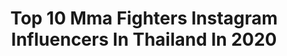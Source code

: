 ---
title: Top 10 Mma Fighters Instagram Influencers In Thailand In 2020
description: >-
  Find top mma fighters Instagram influencers in Thailand in 2020. Most popular hashtags: #fight #fighter #muaythaitraining #kickboxing.
platform: Instagram
profiles:
  - username: "emersonfalcaovieira"
    fullname: >-
      Emerson Falcão
    location: "Thailand"
    followers: 28974
    engagement: 279
    commentsToLikes: 0.024187
    id: ck15q85h61jxh0i19i46r4zbj
    verified: false
    hashtags: "#sempreemp, #repost"
  - username: "tifiyev"
    fullname: >-
      Mavlud Tifiyev
    location: "Thailand"
    followers: 8345
    engagement: 775
    commentsToLikes: 0.013353
    id: ck6u02y1wdc4y0j718hd2ihaw
    verified: false
    hashtags: "#letsgo, #boks, #sportstergram, #tifievteam"
  - username: "ondy_muaythai"
    fullname: >-
      Ahmad Ondash
    location: "Thailand"
    followers: 8535
    engagement: 592
    commentsToLikes: 0.050354
    id: ck0u0dpfutgyl0i191neb41yy
    verified: false
    hashtags: "#ifmaagainstdoping, #crossfit, #whitecard, #fighter"
  - username: "daniella_shoot"
    fullname: >-
      daniella❤️shutov
    location: "Thailand"
    followers: 68666
    engagement: 1070
    commentsToLikes: 0.018998
    id: ck8tcmf40zxdh0j78yptvq0yc
    verified: false
    hashtags: "#like, #shadowbox, #warmup, #sparing"
  - username: "viktorialipianska"
    fullname: >-
      Viktoria Lipianska
    location: "Thailand"
    followers: 22482
    engagement: 999
    commentsToLikes: 0.013236
    id: ck0w4yz7g13ha0i194qau4urn
    verified: false
    hashtags: "#beautiful, #fightyourlimits, #bestfriends, #thankful"
  - username: "masoudabdolmaleki69"
    fullname: >-
      Masoud Abdolmaleki
    location: "Thailand"
    followers: 11880
    engagement: 1200
    commentsToLikes: 0.096410
    id: ck5zjleqfhsok0i14dp9g9fsl
    verified: false
    hashtags: "#running, #wrestling, #furywilder, #connermcgregor"
  - username: "jadaketley"
    fullname: >-
      Jada Ketley
    location: "Thailand"
    followers: 5976
    engagement: 810
    commentsToLikes: 0.027880
    id: ck15s5ixfbbt20i195kagx8on
    verified: false
    hashtags: ""
  - username: "damien_alamos"
    fullname: >-
      Damien Alamos (Yaqoob)
    location: "Thailand"
    followers: 14313
    engagement: 666
    commentsToLikes: 0.011006
    id: ck5zmxrasneco0i14s94zgg5i
    verified: false
    hashtags: "#muaythaiseminar, #muaythaitechniques, #slovakia, #repost"
  - username: "moslem_lashani"
    fullname: >-
      moslem lashani
    location: "Thailand"
    followers: 15114
    engagement: 1314
    commentsToLikes: 0.060402
    id: ck5zjln3qhszx0i14ubj95b2l
    verified: false
    hashtags: "#golvaninews, #warrior, #fighter, #golvani"
  - username: "gregorychoplinofficial"
    fullname: >-
      Gregory Choplin
    location: "Thailand"
    followers: 33552
    engagement: 293
    commentsToLikes: 0.023335
    id: ck136ue8z8b9f0i194a1bqu8c
    verified: false
    hashtags: "#wrestling, #expat, #strongpeople, #chilling"
---